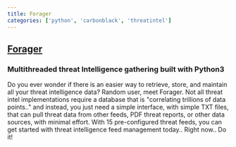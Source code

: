 ```yaml
---
title: Forager
categories: ['python', 'carbonblack', 'threatintel']
---
```

## [Forager](https://github.com/opensourcesec/Forager)

### Multithreaded threat Intelligence gathering built with Python3


  Do you ever wonder if there is an easier way to retrieve, store, and maintain all your threat intelligence data? Random user, meet Forager. Not all threat intel implementations require a database that is "correlating trillions of data points.." and instead, you just need a simple interface, with simple TXT files, that can pull threat data from other feeds, PDF threat reports, or other data sources, with minimal effort. With 15 pre-configured threat feeds, you can get started with threat intelligence feed management today.. Right now.. Do it!
